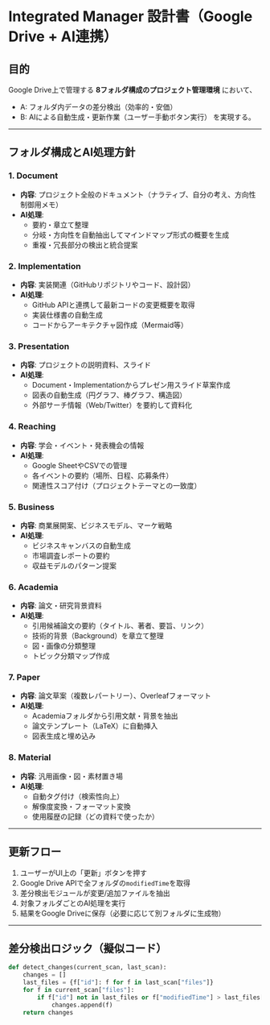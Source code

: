 # Integrated Manager 設計書（Google Drive + AI連携）

## 目的
Google Drive上で管理する **8フォルダ構成のプロジェクト管理環境** において、
- A: フォルダ内データの差分検出（効率的・安価）
- B: AIによる自動生成・更新作業（ユーザー手動ボタン実行）
を実現する。

---

## フォルダ構成とAI処理方針

### 1. Document
- **内容**: プロジェクト全般のドキュメント（ナラティブ、自分の考え、方向性制御用メモ）
- **AI処理**:
  - 要約・章立て整理
  - 分岐・方向性を自動抽出してマインドマップ形式の概要を生成
  - 重複・冗長部分の検出と統合提案

### 2. Implementation
- **内容**: 実装関連（GitHubリポジトリやコード、設計図）
- **AI処理**:
  - GitHub APIと連携して最新コードの変更概要を取得
  - 実装仕様書の自動生成
  - コードからアーキテクチャ図作成（Mermaid等）

### 3. Presentation
- **内容**: プロジェクトの説明資料、スライド
- **AI処理**:
  - Document・Implementationからプレゼン用スライド草案作成
  - 図表の自動生成（円グラフ、棒グラフ、構造図）
  - 外部サーチ情報（Web/Twitter）を要約して資料化

### 4. Reaching
- **内容**: 学会・イベント・発表機会の情報
- **AI処理**:
  - Google SheetやCSVでの管理
  - 各イベントの要約（場所、日程、応募条件）
  - 関連性スコア付け（プロジェクトテーマとの一致度）

### 5. Business
- **内容**: 商業展開案、ビジネスモデル、マーケ戦略
- **AI処理**:
  - ビジネスキャンバスの自動生成
  - 市場調査レポートの要約
  - 収益モデルのパターン提案

### 6. Academia
- **内容**: 論文・研究背景資料
- **AI処理**:
  - 引用候補論文の要約（タイトル、著者、要旨、リンク）
  - 技術的背景（Background）を章立て整理
  - 図・画像の分類整理
  - トピック分類マップ作成

### 7. Paper
- **内容**: 論文草案（複数レパートリー）、Overleafフォーマット
- **AI処理**:
  - Academiaフォルダから引用文献・背景を抽出
  - 論文テンプレート（LaTeX）に自動挿入
  - 図表生成と埋め込み

### 8. Material
- **内容**: 汎用画像・図・素材置き場
- **AI処理**:
  - 自動タグ付け（検索性向上）
  - 解像度変換・フォーマット変換
  - 使用履歴の記録（どの資料で使ったか）

---

## 更新フロー
1. ユーザーがUI上の「更新」ボタンを押す
2. Google Drive APIで全フォルダの`modifiedTime`を取得
3. 差分検出モジュールが変更/追加ファイルを抽出
4. 対象フォルダごとのAI処理を実行
5. 結果をGoogle Driveに保存（必要に応じて別フォルダに生成物）

---

## 差分検出ロジック（擬似コード）
```python
def detect_changes(current_scan, last_scan):
    changes = []
    last_files = {f["id"]: f for f in last_scan["files"]}
    for f in current_scan["files"]:
        if f["id"] not in last_files or f["modifiedTime"] > last_files[f["id"]]["modifiedTime"]:
            changes.append(f)
    return changes


